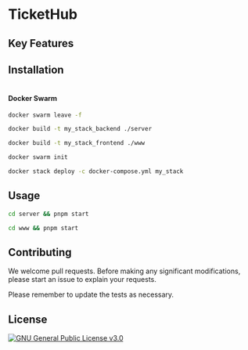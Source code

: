 # TicketHub

## Key Features

## Installation

```

```

#### Docker Swarm

```sh
docker swarm leave -f

docker build -t my_stack_backend ./server

docker build -t my_stack_frontend ./www

docker swarm init

docker stack deploy -c docker-compose.yml my_stack
```

## Usage

```sh
cd server && pnpm start

cd www && pnpm start

```

## Contributing

We welcome pull requests. Before making any significant modifications, please start an issue to explain your requests.

Please remember to update the tests as necessary.

## License

[![GNU General Public License v3.0](https://github.com/user-attachments/assets/a750987b-05be-4b37-a53a-65a84cc00452)](LICENSE.md)
